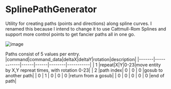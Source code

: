 # SplinePathGenerator
 Utility for creating paths (points and directions) along spline curves.
 I renamed this because I intend to change it to use Cattmull-Rom Splines and support more control points to get fancier paths all in one go.

![image](https://github.com/reltham/SplinePathGenerator/assets/3689101/9a5dbaa1-a0e9-4b55-a562-0e3d55b08d00)

 Paths consist of 5 values per entry.
|command|command_data|deltaX|deltaY|rotation|description|
|-------|------------|------|------|--------|-----------|
| 1 |repeat|X|Y|0-23|move entity by X,Y repreat times, with rotation 0-23|
| 2 |path index| 0 | 0 | 0 |gosub to another path|
| 0 | 1 | 0 | 0 | 0 |return from a gosub|
| 0 | 0 | 0 | 0 | 0 |end of path|
